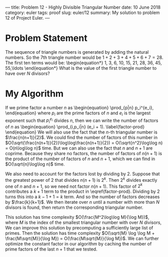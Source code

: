 ‐‐‐
title: Problem 12 - Highly Divisible Triangular Number
date: 10 June 2018
category: euler
tags: proof
slug: euler/12
summary: My solution to problem 12 of Project Euler.
‐‐‐

# Problem Statement
The sequence of triangle numbers is generated by adding the natural numbers. So the 7th triangle number would be $1 + 2 + 3 + 4 + 5 + 6 + 7 = 28$.
The first ten terms would be:
\begin{equation*}
	1, 3, 6, 10, 15, 21, 28, 36, 45, 55,\ldots
\end{equation*}
What is the value of the first triangle number to have over $N$ divisors?

# My Algorithm

If we prime factor a number $n$ as
\begin{equation}
	\prod_{p|n} p_i^{e_i},
\end{equation}
where $p_i$ are the prime factors of $n$ and $e_i$ is the largest exponent such that $p_i^{e_i}$ divides $n$, then we can write the number of factors of $n$ as
\begin{equation}
	\prod_{i,p_i|n} (e_i + 1).
	\label{factor-prod}
\end{equation}
We will also use the fact that the $n$-th triangular number is $\frac{n(n+1)}{2}$.
We could find the number of factors of this number in $O(\sqrt{\frac{n(n+1)}{2}}\log\log\frac{n(n+1)}{2}) = O(\sqrt{n^2}\log\log n) = O(n\log\log n)$ time.
But we can also use the fact that $n$ and $n+1$ are coprime.
Because they share no factors, the number of factors of $n(n+1)$ is the product of the number of factors of $n$ and $n+1$, which we can find in $O(\sqrt{n}\log\log n)$ time.

We also need to account for the factors lost by dividing by 2.
Suppose that the greatest power of 2 that divides $n(n+1)$ is $2^k$.
Then $2^k$ divides exactly one of $n$ and $n+1$, so we need not factor $n(n+1)$.
This factor of $2^k$ contributes a $k+1$ term to the product in \eqref{factor-prod}.
Dividing by $2$ turns this into a $k - 1 + 1 = k$ term.
And so the number of factors decreases by $\frac{k}{k+1}$.
We then iterate over $n$ until a number with more than $N$ divisors is found, then return the corresponding triangular number.

This solution has time complexity $O(\frac{M^2\log\log M}{\log M})$, where $M$ is the index of the smallest triangular number with over $N$ divisors,
We can improve this solution by precomputing a sufficiently large list of primes.
Then the solution has time complexity $O(\sqrt{M} \log \log M + \frac{M\sqrt{M}}{\log M}) = O(\frac{M\sqrt{M}}{\log M})$.
We can further optimize the constant factor in our algorithm by caching the number of prime factors of the last $n+1$ that we tested.